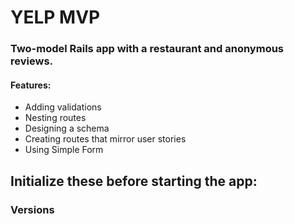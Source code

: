# YELP MVP
### Two-model Rails app with a restaurant and anonymous reviews.

#### Features:
- Adding validations
- Nesting routes
- Designing a schema
- Creating routes that mirror user stories
- Using Simple Form


## Initialize these before starting the app:

### Versions
